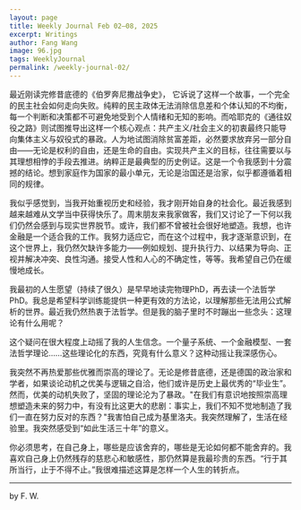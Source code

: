 ```yaml
---
layout: page
title: Weekly Journal Feb 02–08, 2025
excerpt: Writings
author: Fang Wang
image: 96.jpg
tags: WeeklyJournal
permalink: /weekly-journal-02/
---
```


最近刚读完修昔底德的《伯罗奔尼撒战争史》， 它诉说了这样一个故事，一个完全的民主社会如何走向失败。纯粹的民主政体无法消除信息差和个体认知的不均衡，每一个判断和决策都不可避免地受到个人情绪和无知的影响。而哈耶克的《通往奴役之路》则试图推导出这样一个核心观点：共产主义/社会主义的初衷最终只能导向集体主义与奴役式的暴政。人为地试图消除贫富差距，必然要求放弃另一部分自由——无论是权利的自由，还是生命的自由。实现共产主义的目标，往往需要以与其理想相悖的手段去推进。纳粹正是最典型的历史例证。这是一个令我感到十分震撼的结论。想到家庭作为国家的最小单元，无论是治国还是治家，似乎都遵循着相同的规律。

我似乎感觉到，当我开始重视历史和经验，我才刚开始自身的社会化。最近我感到越来越难从文学当中获得快乐了。周末朋友来我家做客，我们又讨论了一下何以我们仍然会感到与现实世界脱节。或许，我们都不曾被社会很好地塑造。我想，也许金融是一个适合我的工作。我努力适应它，而在这个过程中，我才逐渐意识到，在这个世界上，我仍然欠缺许多能力——例如规划、提升执行力、以结果为导向、正视并解决冲突、良性沟通。接受人性和人心的不确定性，等等。我希望自己仍在缓慢地成长。

我最初的人生愿望（持续了很久）是早早地读完物理PhD，再去读一个法哲学PhD。我总是希望科学训练能提供一种更有效的方法论，以理解那些无法用公式解析的世界。最近我仍然热衷于法哲学。但是我的脑子里时不时蹦出一些念头：这理论有什么用呢？

这个疑问在很大程度上动摇了我的人生信念。一个量子系统、一个金融模型、一套法哲学理论……这些理论化的东西，究竟有什么意义？这种动摇让我深感伤心。

我突然不再热爱那些优雅而崇高的理论了。无论是修昔底德，还是德国的政治家和学者，如果谈论动机之优美与逻辑之自洽，他们或许是历史上最优秀的“毕业生”。然而，优美的动机失败了，坚固的理论沦为了暴政。"在我们有意识地按照崇高理想塑造未来的努力中，有没有比这更大的悲剧：事实上，我们不知不觉地制造了我们一直在努力反对的东西？"我害怕自己成为基里洛夫。我突然理解了，生活在经验里。我突然感受到“如此生活三十年”的意义。

你必须思考，在自己身上，哪些是应该舍弃的，哪些是无论如何都不能舍弃的。我喜欢自己身上仍然残存的慈悲心和敏感性，那仍然算是我最珍贵的东西。“行于其所当行，止于不得不止。”我很难描述这算是怎样一个人生的转折点。

****

 by F. W. 
